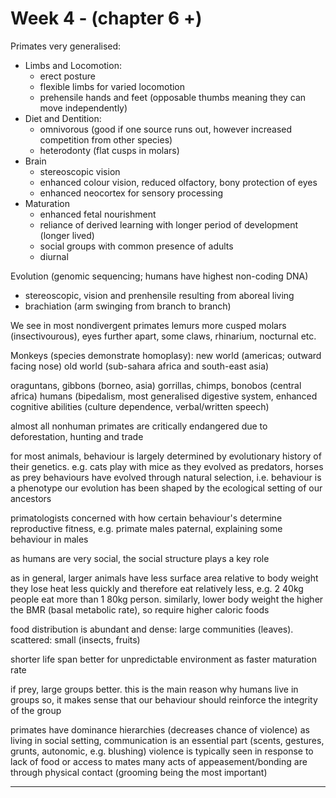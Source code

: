 <!-- SPDX-License-Identifier: zlib-acknowledgement -->
# Week 4 - (chapter 6 +) 
Primates very generalised:
* Limbs and Locomotion:
  - erect posture
  - flexible limbs for varied locomotion
  - prehensile hands and feet (opposable thumbs meaning they can move independently) 
* Diet and Dentition:
  - omnivorous (good if one source runs out, however increased competition from other species) 
  - heterodonty (flat cusps in molars)
* Brain
  - stereoscopic vision
  - enhanced colour vision, reduced olfactory, bony protection of eyes
  - enhanced neocortex for sensory processing
* Maturation
  - enhanced fetal nourishment
  - reliance of derived learning with longer period of development (longer lived)
  - social groups with common presence of adults
  - diurnal

Evolution (genomic sequencing; humans have highest non-coding DNA) 
  - stereoscopic, vision and prenhensile resulting from aboreal living
  - brachiation (arm swinging from branch to branch)

We see in most nondivergent primates lemurs more cusped molars (insectivourous), eyes further apart, some claws, rhinarium, nocturnal etc.

Monkeys (species demonstrate homoplasy):
new world (americas; outward facing nose) 
old world (sub-sahara africa and south-east asia)

oraguntans, gibbons (borneo, asia)
gorrillas, chimps, bonobos (central africa)
humans (bipedalism, most generalised digestive system, enhanced cognitive abilities (culture dependence, verbal/written speech) 

almost all nonhuman primates are critically endangered due to deforestation, hunting and trade

for most animals, behaviour is largely determined by evolutionary history of their genetics. e.g. cats play with mice as they evolved as predators, horses as prey 
behaviours have evolved through natural selection, i.e. behaviour is a phenotype
our evolution has been shaped by the ecological setting of our ancestors

primatologists concerned with how certain behaviour's determine reproductive fitness, e.g. primate males paternal, explaining some behaviour in males

as humans are very social, the social structure plays a key role

as in general, larger animals have less surface area relative to body weight they lose heat less quickly and therefore eat relatively less, e.g. 2 40kg people eat more than 1 80kg person.
similarly, lower body weight the higher the BMR (basal metabolic rate), so require higher caloric foods

food distribution is abundant and dense: large communities (leaves). scattered: small (insects, fruits)

shorter life span better for unpredictable environment as faster maturation rate

if prey, large groups better. this is the main reason why humans live in groups
so, it makes sense that our behaviour should reinforce the integrity of the group

primates have dominance hierarchies (decreases chance of violence)
as living in social setting, communication is an essential part (scents, gestures, grunts, autonomic, e.g. blushing)
violence is typically seen in response to lack of food or access to mates
many acts of appeasement/bonding are through physical contact (grooming being the most important)

--------------------------
